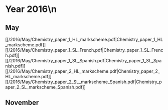# Year 2016\n
## May
[[/2016/May/Chemistry_paper_1_HL_markscheme.pdf|Chemistry_paper_1_HL_markscheme.pdf]]
[[/2016/May/Chemistry_paper_1_SL_French.pdf|Chemistry_paper_1_SL_French.pdf]]
[[/2016/May/Chemistry_paper_1_SL_Spanish.pdf|Chemistry_paper_1_SL_Spanish.pdf]]
[[/2016/May/Chemistry_paper_2_HL_markscheme.pdf|Chemistry_paper_2_HL_markscheme.pdf]]
[[/2016/May/Chemistry_paper_2_SL_markscheme_Spanish.pdf|Chemistry_paper_2_SL_markscheme_Spanish.pdf]]

## November
